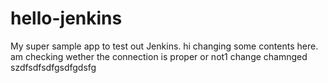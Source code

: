 # hello-jenkins
My super sample app to test out Jenkins.
hi changing some contents here.
am checking wether the connection is proper or not1
change
chamnged
szdfsdfsdfgsdfgdsfg
